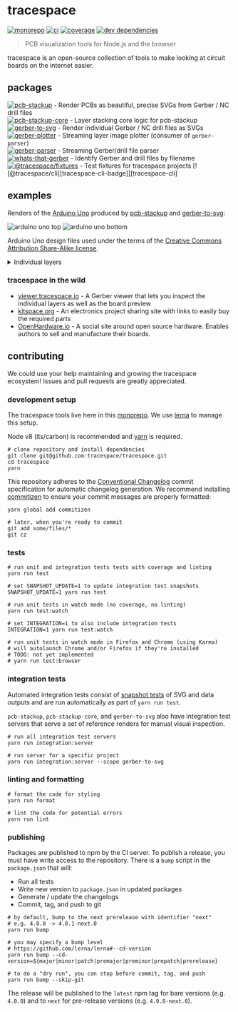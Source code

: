 # tracespace

[![monorepo][monorepo-badge]][monorepo]
[![ci][ci-badge]][ci]
[![coverage][coverage-badge]][coverage]
[![dev dependencies][dev-dependencies-badge]][dev-dependencies]

> PCB visualization tools for Node.js and the browser

tracespace is an open-source collection of tools to make looking at circuit boards on the internet easier.

[monorepo]: https://github.com/tracespace/tracespace
[ci]: https://travis-ci.org/tracespace/tracespace
[coverage]: https://codecov.io/gh/tracespace/tracespace
[dev-dependencies]: https://david-dm.org/tracespace/tracespace?type=dev
[monorepo-badge]: https://img.shields.io/badge/dynamic/json.svg?label=monorepo&url=https%3A%2F%2Fraw.githubusercontent.com%2Ftracespace%2Ftracespace%2Fnext%2Flerna.json&query=%24.version&prefix=v&style=flat-square&maxAge=3600
[ci-badge]: https://img.shields.io/travis/tracespace/tracespace.svg?style=flat-square&maxAge=3600
[coverage-badge]: https://img.shields.io/codecov/c/github/tracespace/tracespace.svg?style=flat-square&maxAge=3600
[dev-dependencies-badge]: https://img.shields.io/david/dev/tracespace/tracespace.svg?style=flat-square&maxAge=3600

## packages

[![pcb-stackup][pcb-stackup-badge]][pcb-stackup] - Render PCBs as beautiful, precise SVGs from Gerber / NC drill files  
[![pcb-stackup-core][pcb-stackup-core-badge]][pcb-stackup-core] - Layer stacking core logic for pcb-stackup  
[![gerber-to-svg][gerber-to-svg-badge]][gerber-to-svg] - Render individual Gerber / NC drill files as SVGs  
[![gerber-plotter][gerber-plotter-badge]][gerber-plotter] - Streaming layer image plotter (consumer of `gerber-parser`)  
[![gerber-parser][gerber-parser-badge]][gerber-parser] - Streaming Gerber/drill file parser  
[![whats-that-gerber][whats-that-gerber-badge]][whats-that-gerber] - Identify Gerber and drill files by filename  
[![@tracespace/fixtures][tracespace-fixtures-badge]][tracespace-fixtures] - Test fixtures for tracespace projects
[![@tracespace/cli][tracespace-cli-badge]][tracespace-cli]

[pcb-stackup]: ./packages/pcb-stackup
[pcb-stackup-core]: ./packages/pcb-stackup-core
[gerber-to-svg]: ./packages/gerber-to-svg
[gerber-plotter]: ./packages/gerber-plotter
[gerber-parser]: ./packages/gerber-parser
[whats-that-gerber]: ./packages/whats-that-gerber
[tracespace-fixtures]: ./packages/fixtures
[tracespace-fixtures]: ./packages/cli
[pcb-stackup-badge]: https://img.shields.io/npm/v/pcb-stackup.svg?label=pcb-stackup&style=flat-square&maxAge=3600
[pcb-stackup-core-badge]: https://img.shields.io/npm/v/pcb-stackup-core.svg?label=pcb-stackup-core&style=flat-square&maxAge=3600
[gerber-to-svg-badge]: https://img.shields.io/npm/v/gerber-to-svg.svg?label=gerber-to-svg&style=flat-square&maxAge=3600
[gerber-plotter-badge]: https://img.shields.io/npm/v/gerber-plotter.svg?label=gerber-plotter&style=flat-square&maxAge=3600
[gerber-parser-badge]: https://img.shields.io/npm/v/gerber-parser.svg?label=gerber-parser&style=flat-square&maxAge=3600
[whats-that-gerber-badge]: https://img.shields.io/npm/v/whats-that-gerber.svg?label=whats-that-gerber&style=flat-square&maxAge=3600
[tracespace-fixtures-badge]: https://img.shields.io/npm/v/@tracespace/fixtures.svg?label=@tracespace/fixtures&style=flat-square&maxAge=3600
[tracespace-fixtures-badge]: https://img.shields.io/npm/v/@tracespace/cli.svg?label=@tracespace/cli&style=flat-square&maxAge=3600

## examples

Renders of the [Arduino Uno][arduino] produced by [pcb-stackup][] and [gerber-to-svg][]:

![arduino uno top][top]
![arduino uno bottom][bottom]

Arduino Uno design files used under the terms of the [Creative Commons Attribution Share-Alike license][arduino-osh].

<details>
  <summary>Individual layers</summary>
  <h4>top copper</h4>
  <img
    title='arduino uno cmp'
    src='https://unpkg.com/gerber-to-svg@next/example/arduino-uno.cmp.svg'
  >

  <h4>drill hits</h4>
  <img
    title='arduino uno drd'
    src='https://unpkg.com/gerber-to-svg@next/example/arduino-uno.drd.svg'>

  <h4>outline</h4>
  <img
    title='arduino uno gko'
    src='https://unpkg.com/gerber-to-svg@next/example/arduino-uno.gko.svg'>

  <h4>top silkscreen</h4>
  <img
    title='arduino uno plc'
    src='https://unpkg.com/gerber-to-svg@next/example/arduino-uno.plc.svg'>

  <h4>bottom copper</h4>
  <img
    title='arduino uno sol'
    src='https://unpkg.com/gerber-to-svg@next/example/arduino-uno.sol.svg'>

  <h4>top soldermask</h4>
  <img
    title='arduino uno stc'
    src='https://unpkg.com/gerber-to-svg@next/example/arduino-uno.stc.svg'>

  <h4>bottom soldermask</h4>
  <img
    title='arduino uno sts'
    src='https://unpkg.com/gerber-to-svg@next/example/arduino-uno.sts.svg'>
</details>

[arduino]: https://www.arduino.cc/
[arduino-osh]: https://www.arduino.cc/en/Main/FAQ
[top]: https://unpkg.com/pcb-stackup@next/example/arduino-uno-top.svg
[bottom]: https://unpkg.com/pcb-stackup@next/example/arduino-uno-bottom.svg

### tracespace in the wild

* [viewer.tracespace.io][tracespace-viewer] - A Gerber viewer that lets you inspect the individual layers as well as the board preview
* [kitspace.org][kitspace] - An electronics project sharing site with links to easily buy the required parts
* [OpenHardware.io][openhardware] - A social site around open source hardware. Enables authors to sell and manufacture their boards.

[tracespace-viewer]: http://viewer.tracespace.io
[kitspace]: https://kitspace.org
[openhardware]: https://www.openhardware.io

## contributing

We could use your help maintaining and growing the tracespace ecosystem! Issues and pull requests are greatly appreciated.

### development setup

The tracespace tools live here in this [monorepo][]. We use [lerna][] to manage this setup.

Node v8 (lts/carbon) is recommended and [yarn][] is required.

```shell
# clone repository and install dependencies
git clone git@github.com:tracespace/tracespace.git
cd tracespace
yarn
```

This repository adheres to the [Conventional Changelog][conventional-changelog] commit specification for automatic changelog generation. We recommend installing [commitizen][commitizen] to ensure your commit messages are properly formatted:

```shell
yarn global add commitizen

# later, when you're ready to commit
git add some/files/*
git cz
```

[monorepo]: https://github.com/babel/babel/blob/master/doc/design/monorepo.md
[yarn]: https://yarnpkg.com/
[lerna]: https://lernajs.io/
[conventional-changelog]: https://github.com/conventional-changelog/conventional-changelog
[commitizen]: https://commitizen.github.io/cz-cli/

### tests

```shell
# run unit and integration tests tests with coverage and linting
yarn run test

# set SNAPSHOT_UPDATE=1 to update integration test snapshots
SNAPSHOT_UPDATE=1 yarn run test

# run unit tests in watch mode (no coverage, no linting)
yarn run test:watch

# set INTEGRATION=1 to also include integration tests
INTEGRATION=1 yarn run test:watch

# run unit tests in watch mode in Firefox and Chrome (using Karma)
# will autolaunch Chrome and/or Firefox if they're installed
# TODO: not yet implemented
# yarn run test:browser
```

### integration tests

Automated integration tests consist of [snapshot tests][snapshot-testing] of SVG and data outputs and are run automatically as part of `yarn run test`.

`pcb-stackup`, `pcb-stackup-core`, and `gerber-to-svg` also have integration test servers that serve a set of reference renders for manual visual inspection.

```shell
# run all integration test servers
yarn run integration:server

# run server for a specific project
yarn run integration:server --scope gerber-to-svg
```

[snapshot-testing]: https://facebook.github.io/jest/docs/en/snapshot-testing.html

### linting and formatting

```shell
# format the code for styling
yarn run format

# lint the code for potential errors
yarn run lint
```

### publishing

Packages are published to npm by the CI server. To publish a release, you must have write access to the repository. There is a `bump` script in the `package.json` that will:

* Run all tests
* Write new version to `package.json` in updated packages
* Generate / update the changelogs
* Commit, tag, and push to git

```shell
# by default, bump to the next prerelease with identifier "next"
# e.g. 4.0.0 -> 4.0.1-next.0
yarn run bump

# you may specify a bump level
# https://github.com/lerna/lerna#--cd-version
yarn run bump --cd-version=${major|minor|patch|premajor|preminor|prepatch|prerelease}

# to do a "dry run", you can stop before commit, tag, and push
yarn run bump --skip-git
```

The release will be published to the `latest` npm tag for bare versions (e.g. `4.0.0`) and to `next` for pre-release versions (e.g. `4.0.0-next.0`).
